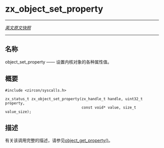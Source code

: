 # zx_object_set_property
---

[*英文原文快照*](https://github.com/fuchsia-mirror/zircon/blob/8ebf318d4c9c0b4f64709d0a978c019129a49cfc/docs/syscalls/object_set_property.md)

---
<!-- ## NAME -->
## 名称

<!-- object_set_property - Set various properties of various kernel objects. -->
object_set_property —— 设置内核对象的各种属性值。

<!-- ## SYNOPSIS -->
## 概要

```
#include <zircon/syscalls.h>

zx_status_t zx_object_set_property(zx_handle_t handle, uint32_t property,
                                   const void* value, size_t value_size);

```

<!-- ## DESCRIPTION -->
## 描述

<!-- See [object_get_property()](object_get_property.md) for a full description. -->
有关该调用完整的描述，请参见[object_get_property()](object_get_property.md)。